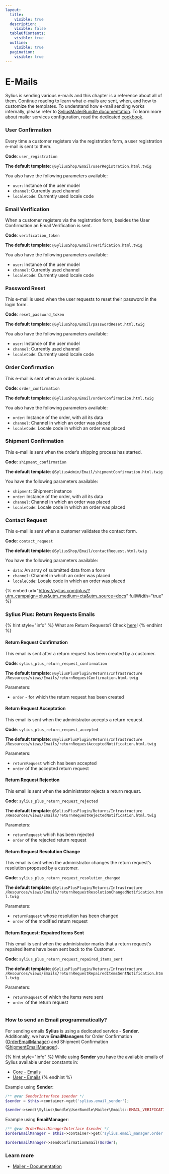 ```yaml
---
layout:
  title:
    visible: true
  description:
    visible: false
  tableOfContents:
    visible: true
  outline:
    visible: true
  pagination:
    visible: true
---
```


# E-Mails

Sylius is sending various e-mails and this chapter is a reference about all of them. Continue reading to learn what e-mails are sent, when, and how to customize the templates. To understand how e-mail sending works internally, please refer to [SyliusMailerBundle documentation](https://github.com/Sylius/SyliusMailerBundle/blob/master/docs/index.md). To learn more about mailer services configuration, read the dedicated [cookbook](../../the-cookbook-2.0/how-to-customize-email-templates-per-channel.md).

### User Confirmation

Every time a customer registers via the registration form, a user registration e-mail is sent to them.

**Code**: `user_registration`

**The default template**: `@SyliusShop/Email/userRegistration.html.twig`

You also have the following parameters available:

* `user`: Instance of the user model
* `channel`: Currently used channel
* `localeCode`: Currently used locale code

### Email Verification

When a customer registers via the registration form, besides the User Confirmation an Email Verification is sent.

**Code**: `verification_token`

**The default template**: `@SyliusShop/Email/verification.html.twig`

You also have the following parameters available:

* `user`: Instance of the user model
* `channel`: Currently used channel
* `localeCode`: Currently used locale code

### Password Reset

This e-mail is used when the user requests to reset their password in the login form.

**Code**: `reset_password_token`

**The default template**: `@SyliusShop/Email/passwordReset.html.twig`

You also have the following parameters available:

* `user`: Instance of the user model
* `channel`: Currently used channel
* `localeCode`: Currently used locale code

### Order Confirmation

This e-mail is sent when an order is placed.

**Code**: `order_confirmation`

**The default template**: `@SyliusShop/Email/orderConfirmation.html.twig`

You also have the following parameters available:

* `order`: Instance of the order, with all its data
* `channel`: Channel in which an order was placed
* `localeCode`: Locale code in which an order was placed

### Shipment Confirmation

This e-mail is sent when the order’s shipping process has started.

**Code**: `shipment_confirmation`

**The default template**: `@SyliusAdmin/Email/shipmentConfirmation.html.twig`

You have the following parameters available:

* `shipment`: Shipment instance
* `order`: Instance of the order, with all its data
* `channel`: Channel in which an order was placed
* `localeCode`: Locale code in which an order was placed

### Contact Request

This e-mail is sent when a customer validates the contact form.

**Code**: `contact_request`

**The default template**: `@SyliusShop/Email/contactRequest.html.twig`

You have the following parameters available:

* `data`: An array of submitted data from a form
* `channel`: Channel in which an order was placed
* `localeCode`: Locale code in which an order was placed

{% embed url="https://sylius.com/plus/?utm_campaign=plus&utm_medium=cta&utm_source=docs" fullWidth="true" %}

### Sylius Plus: Return Requests Emails

{% hint style="info" %}
What are Return Requests? Check [here](../carts-and-orders/returns.md)!
{% endhint %}

#### Return Request Confirmation

This email is sent after a return request has been created by a customer.

**Code**: `sylius_plus_return_request_confirmation`

**The default template**: `@SyliusPlusPlugin/Returns/Infrastructure` `/Resources/views/Emails/returnRequestConfirmation.html.twig`

Parameters:

* `order` - for which the return request has been created

#### Return Request Acceptation

This email is sent when the administrator accepts a return request.

**Code**: `sylius_plus_return_request_accepted`

**The default template**: `@SyliusPlusPlugin/Returns/Infrastructure` `/Resources/views/Emails/returnRequestAcceptedNotification.html.twig`

Parameters:

* `returnRequest` which has been accepted
* `order` of the accepted return request

#### Return Request Rejection

This email is sent when the administrator rejects a return request.

**Code**: `sylius_plus_return_request_rejected`

**The default template**: `@SyliusPlusPlugin/Returns/Infrastructure` `/Resources/views/Emails/returnRequestRejectedNotification.html.twig`

Parameters:

* `returnRequest` which has been rejected
* `order` of the rejected return request

#### Return Request Resolution Change

This email is sent when the administrator changes the return request’s resolution proposed by a customer.

**Code**: `sylius_plus_return_request_resolution_changed`

**The default template**: `@SyliusPlusPlugin/Returns/Infrastructure` `/Resources/views/Emails/returnRequestResolutionChangedNotification.html.twig`

Parameters:

* `returnRequest` whose resolution has been changed
* `order` of the modified return request

#### Return Request: Repaired Items Sent

This email is sent when the administrator marks that a return request’s repaired items have been sent back to the Customer.

**Code**: `sylius_plus_return_request_repaired_items_sent`

**The default template**: `@SyliusPlusPlugin/Returns/Infrastructure` `/Resources/views/Emails/returnRequestRepairedItemsSentNotification.html.twig`

Parameters:

* `returnRequest` of which the items were sent
* `order` of the return request

<div data-full-width="true">

<figure><img src="../../.gitbook/assets/banner.png" alt=""><figcaption></figcaption></figure>

</div>

### How to send an Email programmatically?

For sending emails **Sylius** is using a dedicated service - **Sender**. Additionally, we have **EmailManagers** for Order Confirmation ([OrderEmailManager](https://github.com/Sylius/Sylius/blob/2.0/src/Sylius/Bundle/ShopBundle/EmailManager/OrderEmailManager.php)) and Shipment Confirmation \
([ShipmentEmailManager](https://github.com/Sylius/Sylius/blob/2.0/src/Sylius/Bundle/AdminBundle/EmailManager/ShipmentEmailManager.php)).

{% hint style="info" %}
While using **Sender** you have the available emails of Sylius available under constants in:

* [Core - Emails](https://github.com/Sylius/Sylius/blob/2.0/src/Sylius/Bundle/CoreBundle/Mailer/Emails.php)
* [User - Emails](https://github.com/Sylius/Sylius/blob/2.0/src/Sylius/Bundle/UserBundle/Mailer/Emails.php)
{% endhint %}

Example using **Sender**:

```php
/** @var SenderInterface $sender */
$sender = $this->container->get('sylius.email_sender');

$sender->send(\Sylius\Bundle\UserBundle\Mailer\Emails::EMAIL_VERIFICATION_TOKEN, ['sylius@example.com'], ['user' => $user, 'channel' => $channel, 'localeCode' => $localeCode]);
```

Example using **EmailManager**:

```php
/** @var OrderEmailManagerInterface $sender */
$orderEmailManager = $this->container->get('sylius.email_manager.order');

$orderEmailManager->sendConfirmationEmail($order);
```

### Learn more

* [Mailer - Documentation](https://github.com/Sylius/SyliusMailerBundle/blob/master/docs/index.md)

